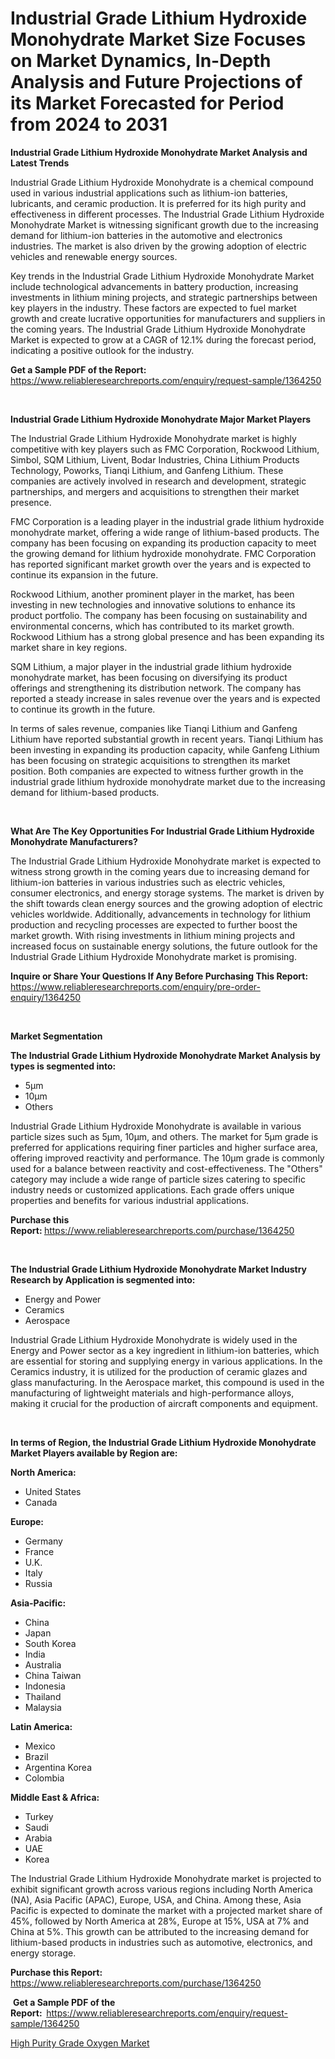 <p><h1>Industrial Grade Lithium Hydroxide Monohydrate Market Size Focuses on Market Dynamics, In-Depth Analysis and Future Projections of its Market Forecasted for Period from 2024 to 2031</h1></p><p><strong>Industrial Grade Lithium Hydroxide Monohydrate Market Analysis and Latest Trends</strong></p>
<p><p>Industrial Grade Lithium Hydroxide Monohydrate is a chemical compound used in various industrial applications such as lithium-ion batteries, lubricants, and ceramic production. It is preferred for its high purity and effectiveness in different processes. The Industrial Grade Lithium Hydroxide Monohydrate Market is witnessing significant growth due to the increasing demand for lithium-ion batteries in the automotive and electronics industries. The market is also driven by the growing adoption of electric vehicles and renewable energy sources.</p><p>Key trends in the Industrial Grade Lithium Hydroxide Monohydrate Market include technological advancements in battery production, increasing investments in lithium mining projects, and strategic partnerships between key players in the industry. These factors are expected to fuel market growth and create lucrative opportunities for manufacturers and suppliers in the coming years. The Industrial Grade Lithium Hydroxide Monohydrate Market is expected to grow at a CAGR of 12.1% during the forecast period, indicating a positive outlook for the industry.</p></p>
<p><strong>Get a Sample PDF of the Report:&nbsp;</strong> <a href="https://www.reliableresearchreports.com/enquiry/request-sample/1364250">https://www.reliableresearchreports.com/enquiry/request-sample/1364250</a></p>
<p>&nbsp;</p>
<p><strong>Industrial Grade Lithium Hydroxide Monohydrate Major Market Players</strong></p>
<p><p>The Industrial Grade Lithium Hydroxide Monohydrate market is highly competitive with key players such as FMC Corporation, Rockwood Lithium, Simbol, SQM Lithium, Livent, Bodar Industries, China Lithium Products Technology, Poworks, Tianqi Lithium, and Ganfeng Lithium. These companies are actively involved in research and development, strategic partnerships, and mergers and acquisitions to strengthen their market presence.</p><p>FMC Corporation is a leading player in the industrial grade lithium hydroxide monohydrate market, offering a wide range of lithium-based products. The company has been focusing on expanding its production capacity to meet the growing demand for lithium hydroxide monohydrate. FMC Corporation has reported significant market growth over the years and is expected to continue its expansion in the future.</p><p>Rockwood Lithium, another prominent player in the market, has been investing in new technologies and innovative solutions to enhance its product portfolio. The company has been focusing on sustainability and environmental concerns, which has contributed to its market growth. Rockwood Lithium has a strong global presence and has been expanding its market share in key regions.</p><p>SQM Lithium, a major player in the industrial grade lithium hydroxide monohydrate market, has been focusing on diversifying its product offerings and strengthening its distribution network. The company has reported a steady increase in sales revenue over the years and is expected to continue its growth in the future.</p><p>In terms of sales revenue, companies like Tianqi Lithium and Ganfeng Lithium have reported substantial growth in recent years. Tianqi Lithium has been investing in expanding its production capacity, while Ganfeng Lithium has been focusing on strategic acquisitions to strengthen its market position. Both companies are expected to witness further growth in the industrial grade lithium hydroxide monohydrate market due to the increasing demand for lithium-based products.</p></p>
<p>&nbsp;</p>
<p><strong>What Are The Key Opportunities For Industrial Grade Lithium Hydroxide Monohydrate Manufacturers?</strong></p>
<p><p>The Industrial Grade Lithium Hydroxide Monohydrate market is expected to witness strong growth in the coming years due to increasing demand for lithium-ion batteries in various industries such as electric vehicles, consumer electronics, and energy storage systems. The market is driven by the shift towards clean energy sources and the growing adoption of electric vehicles worldwide. Additionally, advancements in technology for lithium production and recycling processes are expected to further boost the market growth. With rising investments in lithium mining projects and increased focus on sustainable energy solutions, the future outlook for the Industrial Grade Lithium Hydroxide Monohydrate market is promising.</p></p>
<p><strong>Inquire or Share Your Questions If Any Before Purchasing This Report:</strong> <a href="https://www.reliableresearchreports.com/enquiry/pre-order-enquiry/1364250">https://www.reliableresearchreports.com/enquiry/pre-order-enquiry/1364250</a></p>
<p>&nbsp;</p>
<p><strong>Market Segmentation</strong></p>
<p><strong>The Industrial Grade Lithium Hydroxide Monohydrate Market Analysis by types is segmented into:</strong></p>
<p><ul><li>5µm</li><li>10µm</li><li>Others</li></ul></p>
<p><p>Industrial Grade Lithium Hydroxide Monohydrate is available in various particle sizes such as 5µm, 10µm, and others. The market for 5µm grade is preferred for applications requiring finer particles and higher surface area, offering improved reactivity and performance. The 10µm grade is commonly used for a balance between reactivity and cost-effectiveness. The "Others" category may include a wide range of particle sizes catering to specific industry needs or customized applications. Each grade offers unique properties and benefits for various industrial applications.</p></p>
<p><strong>Purchase this Report:&nbsp;</strong><a href="https://www.reliableresearchreports.com/purchase/1364250">https://www.reliableresearchreports.com/purchase/1364250</a></p>
<p>&nbsp;</p>
<p><strong>The Industrial Grade Lithium Hydroxide Monohydrate Market Industry Research by Application is segmented into:</strong></p>
<p><ul><li>Energy and Power</li><li>Ceramics</li><li>Aerospace</li></ul></p>
<p><p>Industrial Grade Lithium Hydroxide Monohydrate is widely used in the Energy and Power sector as a key ingredient in lithium-ion batteries, which are essential for storing and supplying energy in various applications. In the Ceramics industry, it is utilized for the production of ceramic glazes and glass manufacturing. In the Aerospace market, this compound is used in the manufacturing of lightweight materials and high-performance alloys, making it crucial for the production of aircraft components and equipment.</p></p>
<p>&nbsp;</p>
<p><strong>In terms of Region, the Industrial Grade Lithium Hydroxide Monohydrate Market Players available by Region are:</strong></p>
<p>
    <p> <strong> North America: </strong>
        <ul>
            <li>United States</li>
            <li>Canada</li>
        </ul>
        </p> 
    <p> <strong> Europe: </strong>
        <ul>
            <li>Germany</li>
            <li>France</li>
            <li>U.K.</li>
            <li>Italy</li>
            <li>Russia</li>
        </ul>
        </p> 
    <p> <strong> Asia-Pacific: </strong>
        <ul>
            <li>China</li>
            <li>Japan</li>
            <li>South Korea</li>
            <li>India</li>
            <li>Australia</li>
            <li>China Taiwan</li>
            <li>Indonesia</li>
            <li>Thailand</li>
            <li>Malaysia</li>
        </ul>
        </p> 
    <p> <strong> Latin America: </strong>
        <ul>
            <li>Mexico</li>
            <li>Brazil</li>
            <li>Argentina Korea</li>
            <li>Colombia</li>
        </ul>
        </p> 
    <p> <strong> Middle East & Africa: </strong>
        <ul>
            <li>Turkey</li>
            <li>Saudi</li>
            <li>Arabia</li>
            <li>UAE</li>
            <li>Korea</li>
        </ul>
    </p>
    </p>
<p><p>The Industrial Grade Lithium Hydroxide Monohydrate market is projected to exhibit significant growth across various regions including North America (NA), Asia Pacific (APAC), Europe, USA, and China. Among these, Asia Pacific is expected to dominate the market with a projected market share of 45%, followed by North America at 28%, Europe at 15%, USA at 7% and China at 5%. This growth can be attributed to the increasing demand for lithium-based products in industries such as automotive, electronics, and energy storage.</p></p>
<p><strong>Purchase this Report: </strong><a href="https://www.reliableresearchreports.com/purchase/1364250">https://www.reliableresearchreports.com/purchase/1364250</a></p>
<p>&nbsp;<strong>Get a Sample PDF of the Report:&nbsp;&nbsp;</strong><a href="https://www.reliableresearchreports.com/enquiry/request-sample/1364250">https://www.reliableresearchreports.com/enquiry/request-sample/1364250</a></p>
<p><strong></strong></p>
<p><p><a href="https://github.com/RichRobinson5/Market-Research-Report-List-4/blob/main/high-purity-grade-oxygen-market.md">High Purity Grade Oxygen Market</a></p></p>